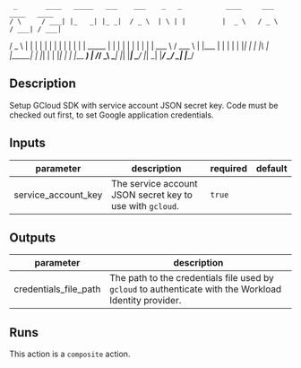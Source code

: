      _       ____   _____   ___    ___    _   _           ____     ___     ____   ____  
    / \     / ___| |_   _| |_ _|  / _ \  | \ | |         |  _ \   / _ \   / ___| / ___| 
   / _ \   | |       | |    | |  | | | | |  \| |  _____  | | | | | | | | | |     \___ \ 
  / ___ \  | |___    | |    | |  | |_| | | |\  | |_____| | |_| | | |_| | | |___   ___) |
 /_/   \_\  \____|   |_|   |___|  \___/  |_| \_|         |____/   \___/   \____| |____/ 
                                                                                        
## Description

Setup GCloud SDK with service account JSON secret key. Code must be checked out first, to set Google application credentials.

## Inputs

| parameter | description | required | default |
| - | - | - | - |
| service_account_key | The service account JSON secret key to use with `gcloud`. | `true` |  |


## Outputs

| parameter | description |
| - | - |
| credentials_file_path | The path to the credentials file used by `gcloud` to authenticate with the Workload Identity provider. |


## Runs

This action is a `composite` action.


